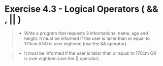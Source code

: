 # Exercise 4.3 - Logical Operators ( && , || )

> - Write a program that requests 3 informations: name, age and height. It must
be informed if the user is taller than or equal to 170cm AND is over eighteen (use the && operator).

> - It must be informed if the user is taller than or equal to 170cm OR is over eighteen (use the || operator).
